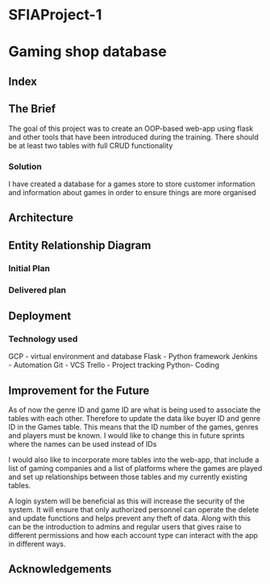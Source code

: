 # SFIAProject-1

# Gaming shop database

## Index

## The Brief

The goal of this project was to create an OOP-based web-app using flask and other tools that have been introduced during the training. There should be at least two tables with full CRUD functionality

### Solution

I have created a database for a games store to store customer information and information about games in order to ensure things are more organised

## Architecture 

## Entity Relationship Diagram

### Initial Plan

### Delivered plan

## Deployment

### Technology used

GCP - virtual environment and database
Flask - Python framework
Jenkins - Automation
Git - VCS
Trello - Project tracking
Python- Coding

## Improvement for the Future

As of now the genre ID and game ID are what is being used to associate the tables with each other. Therefore to update the data like buyer ID and genre ID in the Games table. This means that the ID number of the games, genres and players must be known. I would like to change this in future sprints where the names can be used instead of IDs

I would also like to incorporate more tables into the web-app, that include a list of gaming companies and a list of platforms where the games are played and set up relationships between those tables and my currently existing tables.

A login system will be beneficial as this will increase the security of the system. It will ensure that only authorized personnel can operate the delete and update functions and helps prevent any theft of data. Along with this can be the introduction to admins and regular users that gives raise to different permissions and how each account type can interact with the app in different ways.

## Acknowledgements
